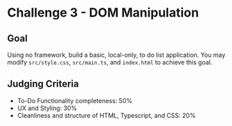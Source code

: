 # Challenge 3 - DOM Manipulation

## Goal

Using no framework, build a basic, local-only, to do list application. You may modify `src/style.css`, `src/main.ts`, and `index.html` to achieve this goal.

## Judging Criteria

- To-Do Functionality completeness: 50%
- UX and Styling: 30%
- Cleanliness and structure of HTML, Typescript, and CSS: 20%

